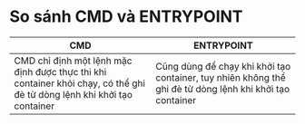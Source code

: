 # So sánh CMD và ENTRYPOINT

| CMD | ENTRYPOINT |
| ------ | ------ |
| CMD chỉ định một lệnh mặc định được thực thi khi container khỏi chạy, có thể ghi đè từ dòng lệnh khi khởi tạo container | Cũng dùng để chạy khi khởi tạo container, tuy nhiên không thể ghi đè từ dòng lệnh khi khởi tạo container |